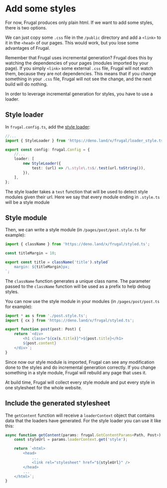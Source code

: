 # Add some styles

For now, Frugal produces only plain html. If we want to add some styles, there is two options.

We can just copy some `.css` file in the `/public` directory and add a `<link>` to it in the `<head>` of our pages. This would work, but you lose some advantages of Frugal.

Remember that Frugal uses incremental generation? Frugal does this by watching the dependencies of your pages (modules imported by your page). If you simply `<link>` some external `.css` file, Frugal will not watch them, because they are not dependencies. This means that if you change something in your `.css` file, Frugal will not see the change, and the next build will do nothing.

In order to leverage incremental generation for styles, you have to use a loader.

## Style loader

In `frugal.config.ts`, add the [style loader](/docs/api/03-style-loader):

```ts
//...
import { StyleLoader } from 'https://deno.land/x/frugal/loader_style.ts';

export const config: frugal.Config = {
    //...
    loader: [
        new StyleLoader({
            test: (url) => /\.style\.ts$/.test(url.toString()),
        }),
    ],
};
```

The style loader takes a `test` function that will be used to detect style modules given their url. Here we say that every module ending in `.style.ts` will be a style module

## Style module

Then, we can write a style module (in `/pages/post/post.style.ts` for example):

```ts
import { className } from 'https://deno.land/x/frugal/styled.ts';

const titleMargin = 10;

export const title = className('title').styled`
    margin: ${titleMargin}px;
`;
```

The `className` function generates a unique class name. The parameter passed to the `className` function will be used as a prefix to help debug styles.

You can now use the style module in your modules (in `/pages/post/post.ts` for example):

```ts
import * as s from './post.style.ts';
import { cx } from 'https://deno.land/x/frugal/styled.ts';

export function post(post: Post) {
    return `<div>
        <h1 class="${cx(s.title)}">${post.title}</h1>
        ${post.content}
    </div>`;
}
```

Since now our style module is imported, Frugal can see any modification done to the styles and do incremental generation correctly. If you change something in a style module, Frugal will rebuild any page that uses it.

At build time, Frugal will collect every style module and put every style in one stylesheet for the whole website.

## Include the generated stylesheet

The `getContent` function will receive a `loaderContext` object that contains data that the loaders have generated. For the style loader you can use it like this:

```ts
async function getContent(params: frugal.GetContentParams<Path, Post>) {
    const styleUrl = params.loaderContext.get('style');

    return `<html>
        <head>
            ...
            <link rel="stylesheet" href="${styleUrl}" />
        </head>
        ...
    </html>`;
}
```
